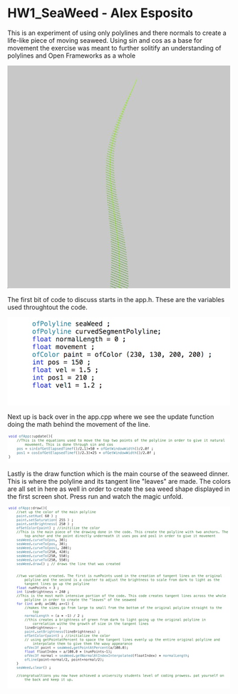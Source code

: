 # HW1_SeaWeed - Alex Esposito
This is an experiment of using only polylines and there normals to create a life-like piece of moving seaweed. Using sin and cos as a base for movement the exercise was meant to further solitify an understanding of polylines and Open Frameworks as a whole

![screenshot](assets/seaweed1.jpg)

The first bit of code to discuss starts in the app.h. These are the variables used throughtout the code.

![screenshot](assets/seaweed-setup.jpg)

Next up is back over in the app.cpp where we see the update function doing the math behind the movement of the line.

![screenshot](assets/seaweed2.jpg)

Lastly is the draw function which is the main course of the seaweed dinner. This is where the polyline and its tangent line "leaves" are made. The colors are all set in here as well in order to create the sea weed shape displayed in the first screen shot. Press run and watch the magic unfold.

![screenshot](assets/seaweed3.jpg)


